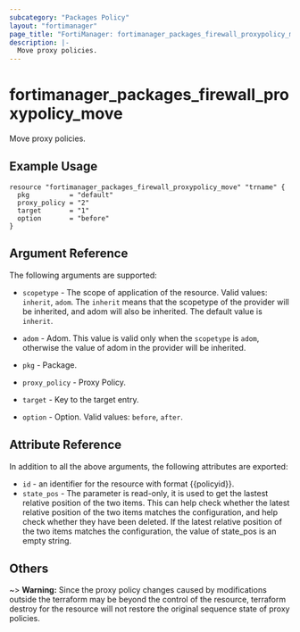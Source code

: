 ```yaml
---
subcategory: "Packages Policy"
layout: "fortimanager"
page_title: "FortiManager: fortimanager_packages_firewall_proxypolicy_move"
description: |-
  Move proxy policies.
---
```


# fortimanager_packages_firewall_proxypolicy_move
Move proxy policies.

## Example Usage

```hcl
resource "fortimanager_packages_firewall_proxypolicy_move" "trname" {
  pkg          = "default"
  proxy_policy = "2"
  target       = "1"
  option       = "before"
}
```

## Argument Reference


The following arguments are supported:

* `scopetype` - The scope of application of the resource. Valid values: `inherit`, `adom`. The `inherit` means that the scopetype of the provider will be inherited, and adom will also be inherited. The default value is `inherit`.
* `adom` - Adom. This value is valid only when the `scopetype` is `adom`, otherwise the value of adom in the provider will be inherited.
* `pkg` - Package.
* `proxy_policy` - Proxy Policy.

* `target` - Key to the target entry.
* `option` - Option. Valid values: `before`, `after`.


## Attribute Reference

In addition to all the above arguments, the following attributes are exported:
* `id` - an identifier for the resource with format {{policyid}}.
* `state_pos` - The parameter is read-only, it is used to get the lastest relative position of the two items. This can help check whether the latest relative position of the two items matches the configuration, and help check whether they have been deleted. If the latest relative position of the two items matches the configuration, the value of state_pos is an empty string.

## Others

~> **Warning:** Since the proxy policy changes caused by modifications outside the terraform may be beyond the control of the resource, terraform destroy for the resource will not restore the original sequence state of proxy policies.
